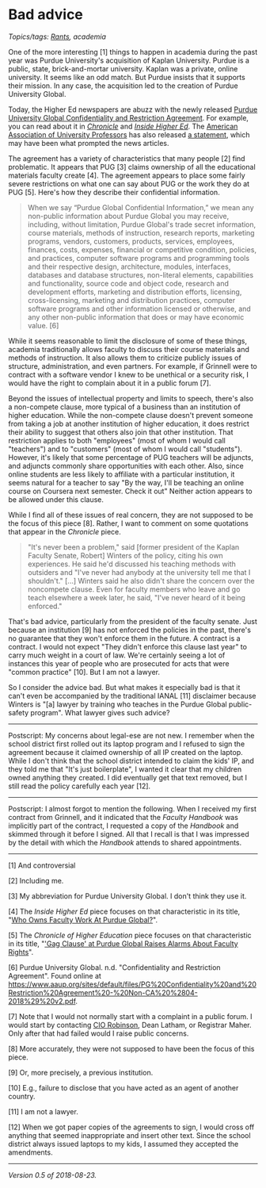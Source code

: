 Bad advice
==========

*Topics/tags: [Rants](index-rants), academia*

One of the more interesting [1] things to happen in academia during
the past year was Purdue University's acquisition of Kaplan University.
Purdue is a public, state, brick-and-mortar university.  Kaplan was a
private, online university.  It seems like an odd match.  But Purdue
insists that it supports their mission.  In any case, the acquisition
led to the creation of Purdue University Global.

Today, the Higher Ed newspapers are abuzz with the newly released
[Purdue University Global Confidentiality and Restriction Agreement](https://www.aaup.org/sites/default/files/PG%20Confidentiality%20and%20Restriction%20Agreement%20-%20Non-CA%20%2804-2018%29%20v2.pdf).  For example, you can read about it
in
[_Chronicle_](https://www.chronicle.com/article/Gag-Clause-at-Purdue/244340)
and [_Inside Higher
Ed_](https://www.insidehighered.com/news/2018/08/23/aaup-purdue-global-gets-decide-who-owns-faculty-work).
The [American Association of University
Professors](https://www.aaup.org) has also released [a
statement](https://www.aaup.org/media-release/purdue-global-nondisclosure-agreement-runs-roughshod-over-faculty-rights#.W372Un588qI),
which may have been what prompted the news articles.

The agreement has a variety of characteristics that many people [2]
find problematic.  It appears that PUG [3] claims ownership of all the
educational materials faculty create [4].  The agreement appears to
place some fairly severe restrictions on what one can say about PUG or
the work they do at PUG [5].  Here's how they describe their confidential
information.

> When we say “Purdue Global Confidential Information,” we mean any
non-public information about Purdue Global you may receive, including,
without limitation, Purdue Global's trade secret information, course
materials, methods of instruction, research reports, marketing programs,
vendors, customers, products, services, employees, finances, costs,
expenses, financial or competitive condition, policies, and practices,
computer software programs and programming tools and their respective
design, architecture, modules, interfaces, databases and database
structures, non-literal elements, capabilities and functionality,
source code and object code, research and development efforts, marketing
and distribution efforts, licensing, cross-licensing, marketing and
distribution practices, computer software programs and other information
licensed or otherwise, and any other non-public information that does
or may have economic value. [6]

While it seems reasonable to limit the disclosure of some of these things,
academia traditionally allows faculty to discuss their course materials
and methods of instruction.  It also allows them to criticize publicly
issues of structure, administration, and even partners.  For example, if
Grinnell were to contract with a software vendor I knew to be unethical
or a security risk, I would have the right to complain about it in a
public forum [7].

Beyond the issues of intellectual property and limits to speech, there's
also a non-compete clause, more typical of a business than an institution
of higher education.  While the non-compete clause doesn't prevent
someone from taking a job at another institution of higher education,
it does restrict their ability to suggest that others also join that
other institution.  That restriction applies to both "employees" (most
of whom I would call "teachers") and to "customers" (most of whom I
would call "students").  However, it's likely that some percentage
of PUG teachers will be adjuncts, and adjuncts commonly share
opportunities with each other.  Also, since online students are less
likely to affiliate with a particular institution, it seems natural
for a teacher to say "By the way, I'll be teaching an online course on
Coursera next semester.  Check it out"  Neither action appears to be
allowed under this clause.

While I find all of these issues of real concern, they are not supposed
to be the focus of this piece [8].  Rather, I want to comment on some
quotations that appear in the _Chronicle_ piece.

> "It's never been a problem," said [former president of the
Kaplan Faculty Senate, Robert] Winters of the policy, citing his
own experiences. He said he'd discussed his teaching methods with
outsiders and "I've never had anybody at the university tell me that
I shouldn't." [...]  Winters said he also didn't share the concern
over the noncompete clause. Even for faculty members who leave and go
teach elsewhere a week later, he said, "I've never heard of it being
enforced."

That's bad advice, particularly from the president of the faculty senate.
Just because an institution [9] has not enforced the policies in the
past, there's no guarantee that they won't enforce them in the future.
A contract is a contract.  I would not expect "They didn't enforce
this clause last year" to carry much weight in a court of law.  We're
certainly seeing a lot of instances this year of people who are prosecuted
for acts that were "common practice" [10].  But I am not a lawyer.

So I consider the advice bad.  But what makes it especially bad is that it
can't even be accompanied by the traditional IANAL [11] disclaimer because
Winters is "[a] lawyer by training who teaches in the Purdue Global 
public-safety program".  What lawyer gives such advice?

---

Postscript: My concerns about legal-ese are not new.  I remember when the
school district first rolled out its laptop program and I refused
to sign the agreement because it claimed ownership of all IP created
on the laptop.  While I don't think that the school district intended
to claim the kids' IP, and they told me that "It's just boilerplate",
I wanted it clear that my children owned anything they created.  I did
eventually get that text removed, but I still read the policy carefully
each year [12].

---

Postscript: I almost forgot to mention the following.  When I received
my first contract from Grinnell, and it indicated that the _Faculty
Handbook_ was implicitly part of the contract, I requested a copy of the
_Handbook_ and skimmed through it before I signed.  All that I recall
is that I was impressed by the detail with which the _Handbook_ attends
to shared appointments.

---

[1] And controversial

[2] Including me.

[3] My abbreviation for Purdue University Global.  I don't think they
use it.

[4] The _Inside Higher Ed_ piece focuses on that characteristic in its
title, "[Who Owns Faculty Work At Purdue Global?](https://www.insidehighered.com/news/2018/08/23/aaup-purdue-global-gets-decide-who-owns-faculty-work)".

[5] The _Chronicle of Higher Education_ piece focuses on that characteristic
in its title, "['Gag Clause' at Purdue Global Raises Alarms About Faculty Rights](https://www.chronicle.com/article/Gag-Clause-at-Purdue/244340)".

[6] Purdue University Global. n.d. "Confidentiality and Restriction Agreement".
Found online at <https://www.aaup.org/sites/default/files/PG%20Confidentiality%20and%20Restriction%20Agreement%20-%20Non-CA%20%2804-2018%29%20v2.pdf>.

[7] Note that I would not normally start with a complaint in a public
forum.  I would start by contacting [CIO Robinson](dave-robinson),
Dean Latham, or Registrar Maher.  Only after that had failed would I
raise public concerns.

[8] More accurately, they were not supposed to have been the focus of this
piece.

[9] Or, more precisely, a previous institution.

[10] E.g., failure to disclose that you have acted as an agent of another
country.

[11] I am not a lawyer.

[12] When we got paper copies of the agreements to sign, I would cross
off anything that seemed inappropriate and insert other text.  Since the
school district always issued laptops to my kids, I assumed they accepted
the amendments.

---

*Version 0.5 of 2018-08-23.*
